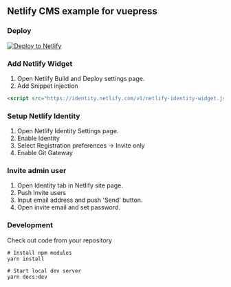 ## Netlify CMS example for vuepress 

### Deploy
[![Deploy to Netlify](https://www.netlify.com/img/deploy/button.svg)](https://app.netlify.com/start/deploy?repository=https://github.com/toshilow/netlify-cms-vuepress)

### Add Netlify Widget
1. Open Netlify Build and Deploy settings page.
1. Add Snippet injection
``` html
<script src="https://identity.netlify.com/v1/netlify-identity-widget.js"></script>
```

### Setup Netlify Identity
1. Open Netlify Identity Settings page.
1. Enable Identity
1. Select Registration preferences -> Invite only
1. Enable Git Gateway

### Invite admin user
1. Open Identity tab in Netlify site page.
1. Push Invite users
1. Input email address and push 'Send' button.
1. Open invite email and set password.

### Development
Check out code from your repository

```
# Install npm modules
yarn install

# Start local dev server
yarn docs:dev
```
